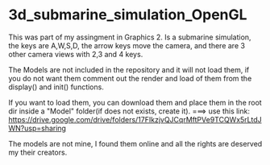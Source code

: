 # 3d_submarine_simulation_OpenGL

This was part of my assingment in Graphics 2. Is a submarine simulation, the keys are A,W,S,D, the arrow keys move the camera, and 
there are 3 other camera views with 2,3 and 4 keys.

The Models are not included in the repository and it will not load them, if you do not want them comment out the render and load 
of them from the display() and init() functions.


If you want to load them, you can download them and place them in the root dir inside a "Model" folder(if does not exists, create it).
    ===> use this link: https://drive.google.com/drive/folders/17FIkzjvQJCqrMftPVe9TCQWx5rLtdJWN?usp=sharing
    
    
    
The models are not mine, I found them online and all the rights are deserved my their creators.

